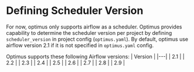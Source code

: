 # Defining Scheduler Version
For now, optimus only supports airflow as a scheduler. Optimus provides capability to determine the scheduler version per project by defining `scheduler_version` in project config (`optimus.yaml`). By default, optimus use airflow version 2.1 if it is not specified in `optimus.yaml` config.

Optimus supports these following Airflow versions:
| Version |
|---|
| 2.1 |
| 2.2 |
| 2.3 |
| 2.4 |
| 2.5 |
| 2.6 |
| 2.7 |
| 2.8 |
| 2.9 |
